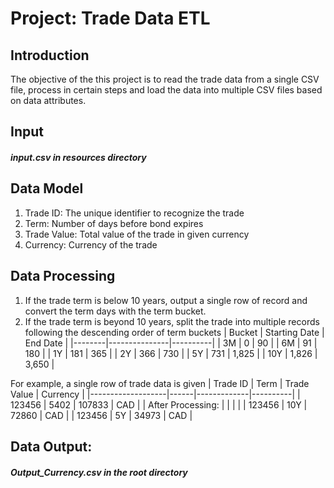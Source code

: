 # Project: Trade Data ETL
## Introduction
The objective of the this project is to read the trade data from a single CSV file, process in certain steps and load the data into multiple CSV files based on data attributes.

## Input
##### input.csv in resources directory

## Data Model
1. Trade ID: The unique identifier to recognize the trade
2. Term: Number of days before bond expires
3. Trade Value: Total value of the trade in given currency
4. Currency: Currency of the trade

## Data Processing
1. If the trade term is below 10 years, output a single row of record and convert the term days with the term bucket.
2. If the trade term is beyond 10 years, split the trade into multiple records following the descending order of term buckets
    | Bucket | Starting Date | End Date |
    |--------|---------------|----------|
    | 3M     | 0             | 90       |
    | 6M     | 91            | 180      |
    | 1Y     | 181           | 365      |
    | 2Y     | 366           | 730      |
    | 5Y     | 731           | 1,825    |
    | 10Y    | 1,826         | 3,650    |

For example, a single row of trade data is given
| Trade ID          | Term | Trade Value | Currency |
|-------------------|------|-------------|----------|
| 123456            | 5402 | 107833      | CAD      |
| After Processing: |      |             |          |
| 123456            | 10Y  | 72860       | CAD      |
| 123456            | 5Y   | 34973       | CAD      |

## Data Output:
##### Output_Currency.csv in the root directory